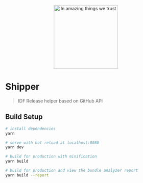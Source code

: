 <p align="center"><img src="https://www.eshipper.com/hubfs/eShipper_CourierServices_default.gif" alt="In amazing things we trust" width="200"></p>

# Shipper

> IDF Release helper based on GitHub API

## Build Setup

``` bash
# install dependencies
yarn

# serve with hot reload at localhost:8080
yarn dev

# build for production with minification
yarn build

# build for production and view the bundle analyzer report
yarn build --report
```
